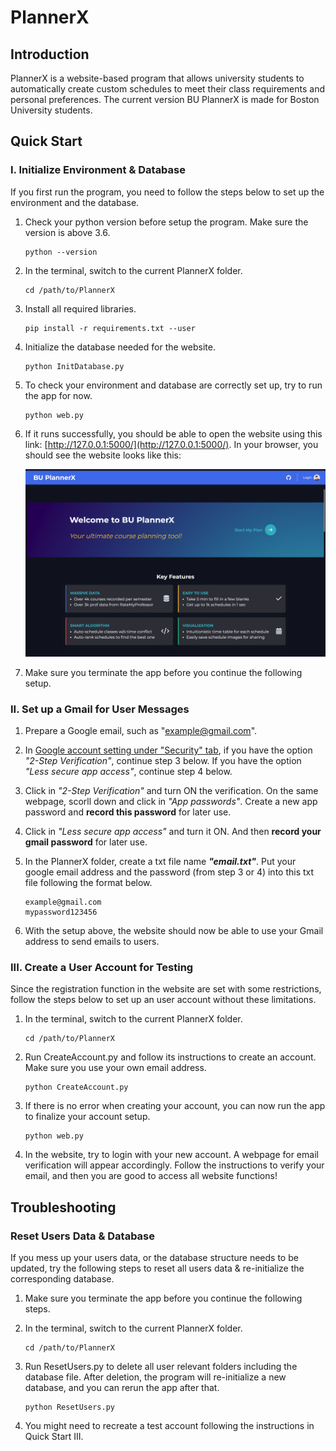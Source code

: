 # PlannerX

## Introduction

PlannerX is a website-based program that allows university students to automatically create custom schedules to meet their class requirements and personal preferences. The current version BU PlannerX is made for Boston University students.

## Quick Start

### I. Initialize Environment & Database

If you first run the program, you need to follow the steps below to set up the environment and the database.

1. Check your python version before setup the program. Make sure the version is above 3.6.

   ```
   python --version
   ```
2. In the terminal, switch to the current PlannerX folder.

   ```
   cd /path/to/PlannerX
   ```
3. Install all required libraries.

   ```
   pip install -r requirements.txt --user
   ```
4. Initialize the database needed for the website.

   ```
   python InitDatabase.py
   ```
5. To check your environment and database are correctly set up, try to run the app for now.

   ```
   python web.py
   ```
6. If it runs successfully, you should be able to open the website using this link: [http://127.0.0.1:5000/](http://127.0.0.1:5000/). In your browser, you should see the website looks like this:

   ![schedule](./webpage.png)
7. Make sure you terminate the app before you continue the following setup.

### II. Set up a Gmail for User Messages

1. Prepare a Google email, such as "example@gmail.com".
2. In [Google account setting under &#34;Security&#34; tab](https://myaccount.google.com/security), if you have the option _"2-Step Verification"_, continue step 3 below. If you have the option _"Less secure app access"_, continue step 4 below.
3. Click in _"2-Step Verification"_ and turn ON the verification. On the same webpage, scorll down and click in _"App passwords"_. Create a new app password and **record this password** for later use.
4. Click in _"Less secure app access"_ and turn it ON. And then **record your gmail password** for later use.
5. In the PlannerX folder, create a txt file name **_"email.txt"_**. Put your google email address and the password (from step 3 or 4) into this txt file following the format below.

   ```
   example@gmail.com
   mypassword123456
   ```
6. With the setup above, the website should now be able to use your Gmail address to send emails to users.

### III. Create a User Account for Testing

Since the registration function in the website are set with some restrictions, follow the steps below to set up an user account without these limitations.

1. In the terminal, switch to the current PlannerX folder.

   ```
   cd /path/to/PlannerX
   ```
2. Run CreateAccount.py and follow its instructions to create an account. Make sure you use your own email address.

   ```
   python CreateAccount.py
   ```
3. If there is no error when creating your account, you can now run the app to finalize your account setup.

   ```
   python web.py
   ```
4. In the website, try to login with your new account. A webpage for email verification will appear accordingly. Follow the instructions to verify your email, and then you are good to access all website functions!

## Troubleshooting

### Reset Users Data & Database

If you mess up your users data, or the database structure needs to be updated, try the following steps to reset all users data & re-initialize the corresponding database.

1. Make sure you terminate the app before you continue the following steps.
2. In the terminal, switch to the current PlannerX folder.

   ```
   cd /path/to/PlannerX
   ```
3. Run ResetUsers.py to delete all user relevant folders including the database file. After deletion, the program will re-initialize a new database, and you can rerun the app after that.

   ```
   python ResetUsers.py
   ```
4. You might need to recreate a test account following the instructions in Quick Start III.
